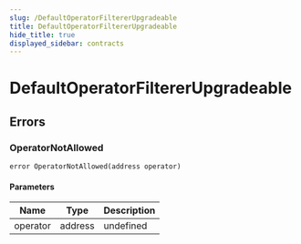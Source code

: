```yaml
---
slug: /DefaultOperatorFiltererUpgradeable
title: DefaultOperatorFiltererUpgradeable
hide_title: true
displayed_sidebar: contracts
---
```


# DefaultOperatorFiltererUpgradeable

## Errors

### OperatorNotAllowed

```solidity
error OperatorNotAllowed(address operator)
```

#### Parameters

| Name     | Type    | Description |
| -------- | ------- | ----------- |
| operator | address | undefined   |
